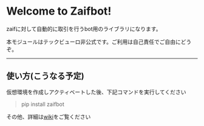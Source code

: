 Welcome to Zaifbot!
===================


zaifに対して自動的に取引を行うbot用のライブラリになります。

本モジュールはテックビューロ非公式です。ご利用は自己責任でご自由にどうぞ。

----------


使い方(こうなる予定)
-------------
仮想環境を作成しアクティベートした後、下記コマンドを実行してください

> pip install zaifbot

その他、詳細は[wiki][1]をご覧ください

  [1]: https://github.com/Akira-Taniguchi/zaifbot/wiki

